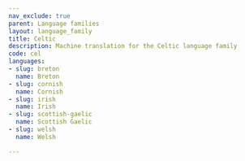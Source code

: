 ```yaml
---
nav_exclude: true
parent: Language families
layout: language_family
title: Celtic
description: Machine translation for the Celtic language family
code: cel
languages:
- slug: breton
  name: Breton
- slug: cornish
  name: Cornish
- slug: irish
  name: Irish
- slug: scottish-gaelic
  name: Scottish Gaelic
- slug: welsh
  name: Welsh

---
```


